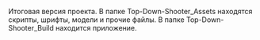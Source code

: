 Итоговая версия проекта.
В папке Top-Down-Shooter_Assets находятся скрипты, шрифты, модели и прочие файлы.
В папке Top-Down-Shooter_Build находится приложение.
